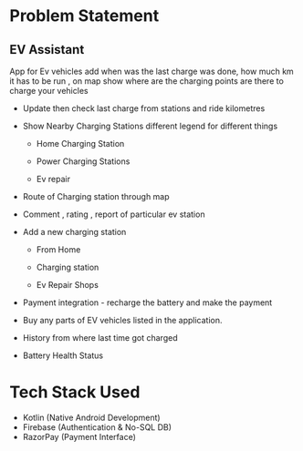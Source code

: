 # Problem Statement
## EV Assistant

App for Ev vehicles add when was the last charge was done, how much km it has to
be run , on map show where are the charging points are there to charge your
vehicles

- Update then check last charge from stations and ride kilometres

- Show Nearby Charging Stations different legend for different things

  - Home Charging Station

  - Power Charging Stations

  - Ev repair

- Route of Charging station through map

- Comment , rating , report of particular ev station

- Add a new charging station

  - From Home

  - Charging station

  - Ev Repair Shops

- Payment integration - recharge the battery and make the payment

- Buy any parts of EV vehicles listed in the application.

- History from where last time got charged

- Battery Health Status

# Tech Stack Used
- Kotlin (Native Android Development)
- Firebase (Authentication & No-SQL DB)
- RazorPay (Payment Interface)
